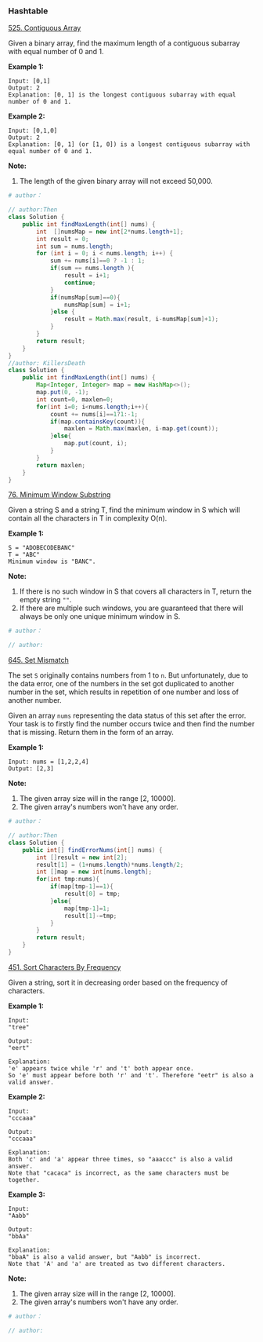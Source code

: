 ### Hashtable
[525. Contiguous Array](https://leetcode.com/problems/contiguous-array/description/)

Given a binary array, find the maximum length of a contiguous subarray with equal number of 0 and 1.

**Example 1:**
```
Input: [0,1]
Output: 2
Explanation: [0, 1] is the longest contiguous subarray with equal number of 0 and 1.
```

**Example 2:**
```
Input: [0,1,0]
Output: 2
Explanation: [0, 1] (or [1, 0]) is a longest contiguous subarray with equal number of 0 and 1.
```

**Note:**
1. The length of the given binary array will not exceed 50,000.

```python
# author：
```

```java
// author:Then
class Solution {
    public int findMaxLength(int[] nums) {
        int  []numsMap = new int[2*nums.length+1];
        int result = 0;
        int sum = nums.length;
        for (int i = 0; i < nums.length; i++) {
            sum += nums[i]==0 ? -1 : 1;
            if(sum == nums.length ){
                result = i+1;
                continue;
            }
            if(numsMap[sum]==0){
                numsMap[sum] = i+1;
            }else {
                result = Math.max(result, i-numsMap[sum]+1);
            }
        }
        return result;
    }
}
//author: KillersDeath
class Solution {
    public int findMaxLength(int[] nums) {
        Map<Integer, Integer> map = new HashMap<>();
        map.put(0, -1);
        int count=0, maxlen=0;
        for(int i=0; i<nums.length;i++){
            count += nums[i]==1?1:-1;
            if(map.containsKey(count)){
                maxlen = Math.max(maxlen, i-map.get(count));
            }else{
                map.put(count, i);
            }
        }
        return maxlen;
    }
}
```

[76. Minimum Window Substring](https://leetcode.com/problems/minimum-window-substring/description/)

Given a string S and a string T, find the minimum window in S which will contain all the characters in T in complexity O(n).

**Example 1:**
```
S = "ADOBECODEBANC"
T = "ABC"
Minimum window is "BANC".
```

**Note:**
1. If there is no such window in S that covers all characters in T, return the empty string `""`.
2. If there are multiple such windows, you are guaranteed that there will always be only one unique minimum window in S.

```python
# author：
```

```java
// author:
```

[645. Set Mismatch](https://leetcode.com/problems/set-mismatch/description/)

The set `S` originally contains numbers from 1 to `n`. But unfortunately, due to the data error, one of the numbers in the set got duplicated to another number in the set, which results in repetition of one number and loss of another number.

Given an array `nums` representing the data status of this set after the error. Your task is to firstly find the number occurs twice and then find the number that is missing. Return them in the form of an array.

**Example 1:**
```
Input: nums = [1,2,2,4]
Output: [2,3]
```

**Note:**
1. The given array size will in the range [2, 10000].
2. The given array's numbers won't have any order.

```python
# author：
```

```java
// author:Then
class Solution {
    public int[] findErrorNums(int[] nums) {
        int []result = new int[2];
        result[1] = (1+nums.length)*nums.length/2;
        int []map = new int[nums.length];
        for(int tmp:nums){
            if(map[tmp-1]==1){
                result[0] = tmp;
            }else{
                map[tmp-1]=1;
                result[1]-=tmp;
            }
        }
        return result;
    }
}
```

[451. Sort Characters By Frequency](https://leetcode.com/problems/sort-characters-by-frequency/description/)

Given a string, sort it in decreasing order based on the frequency of characters.

**Example 1:**
```
Input:
"tree"

Output:
"eert"

Explanation:
'e' appears twice while 'r' and 't' both appear once.
So 'e' must appear before both 'r' and 't'. Therefore "eetr" is also a valid answer.
```

**Example 2:**
```
Input:
"cccaaa"

Output:
"cccaaa"

Explanation:
Both 'c' and 'a' appear three times, so "aaaccc" is also a valid answer.
Note that "cacaca" is incorrect, as the same characters must be together.
```

**Example 3:**
```
Input:
"Aabb"

Output:
"bbAa"

Explanation:
"bbaA" is also a valid answer, but "Aabb" is incorrect.
Note that 'A' and 'a' are treated as two different characters.
```

**Note:**
1. The given array size will in the range [2, 10000].
2. The given array's numbers won't have any order.

```python
# author：
```

```java
// author:
```
